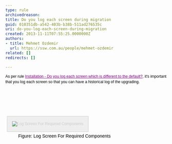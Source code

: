 ```yaml
---
type: rule
archivedreason: 
title: Do you log each screen during migration
guid: 010351db-a542-403b-b38b-511ad276535c
uri: do-you-log-each-screen-during-migration
created: 2013-11-11T07:55:25.0000000Z
authors:
- title: Mehmet Ozdemir
  url: https://ssw.com.au/people/mehmet-ozdemir
related: []
redirects: []

---
```



<p><span style="color&#58;#000000;font-family&#58;verdana, sans-serif;font-size&#58;12px;line-height&#58;16.796875px;">As per rule&#160;</span><a href="http&#58;//www.ssw.com.au/ssw/Standards/Rules/RulestoBetterMicrosoftCRM.aspx#ScreenShot" style="font-family&#58;verdana, sans-serif;font-size&#58;12px;color&#58;purple;line-height&#58;16.796875px;">Installation - Do you log each screen which is different to the default?</a><span style="color&#58;#000000;font-family&#58;verdana, sans-serif;font-size&#58;12px;line-height&#58;16.796875px;">, it's important that you log each screen so that you can have a historical log of the upgrading.</span></p>
<br><excerpt class='endintro'></excerpt><br>
<p>​</p><dt style="font-family&#58;verdana, sans-serif;font-size&#58;12px;line-height&#58;17px;border&#58;none;color&#58;#000000;"><img src="http&#58;//www.ssw.com.au/ssw/Standards/Rules/Images/CRM_LogScreenForRequiredComponent.gif" alt="Log Screen For Required Components" style="padding&#58;15px;margin&#58;5px;font-size&#58;1em;border&#58;1px solid #cccccc;color&#58;#cccccc;background-color&#58;#eeeeee;" /></dt><dd style="font-family&#58;verdana, sans-serif;line-height&#58;17px;border&#58;none;color&#58;#000000;">Figure&#58; Log Screen For Required Components</dd>


